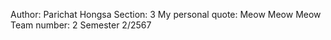 Author: Parichat Hongsa
Section: 3
My personal quote: Meow Meow Meow
Team number: 2
Semester 2/2567
